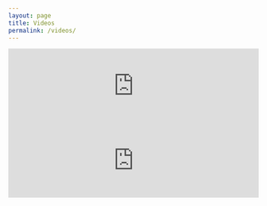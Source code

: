 ```yaml
---
layout: page
title: Videos
permalink: /videos/
---
```


<iframe width="100%" height="" scrolling="no" frameborder="no" src="https://w.soundcloud.com/player/?url=https%3A//api.soundcloud.com/tracks/221892704&amp;auto_play=false&amp;hide_related=false&amp;show_comments=true&amp;show_user=true&amp;show_reposts=false&amp;visual=true"></iframe>
<iframe width="100%" height="" scrolling="no" frameborder="no" src="https://w.soundcloud.com/player/?url=https%3A//api.soundcloud.com/tracks/216010140&amp;auto_play=false&amp;hide_related=false&amp;show_comments=true&amp;show_user=true&amp;show_reposts=false&amp;visual=true"></iframe>
